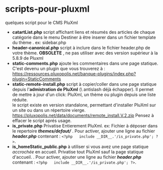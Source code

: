 # scripts-pour-pluxml
quelques script pour le CMS PluXml

* **catartList.php**  script affichant liens et résumés des articles de chaque catégorie dans le menu  Destiner à être inserer dans un fichier template du thème . ex: sidebar.php
* **header-canonical.php** script à inclure dans le fichier header.php de votre thème. **OBSOLETE** , ne pas utiliser avec des version supérieur à la 5.8.9 de Pluxml
* **static-comments.php** ajoute les commentaires dans une page statique. C'est devenu un plugin que vous trouverez à : https://ressources.pluxopolis.net/banque-plugins/index.php?plugin=StaticComments
* **static-remote-install.php** script à copier/coller dans une page statique depuis l'**admistration de PluXml** (\\ antislash déjà échapper). Il permet de mettre à jour d'un click: PluXml, un thème ou plugin depuis une liste réduite. <br> le script existe en version standalone, permettant d'installer PluXml sur un site ou dans un répertoire vierge. https://pluxopolis.net/data/documents/remote_install.V.2.zip Pensez à effacer le script aprés usage.
* **is_private.php** Privatise Entierement PluXml.  ex:  Fichier à déposer dans le repertoire ***themes/defaut/*** . Pour activer, ajouter une ligne au  fichier ***header.php*** contenant : `<?php   include __DIR__.'/is_private.php'; ?>`.
* **is_homeStatic_public.php** à utiliser si vous avez une page statique *accrochée* en accueil. Privatise tout PluXml sauf la page statique d'accueil.  . Pour activer, ajouter une ligne au  fichier ***header.php*** contenant : `<?php   include __DIR__.'/is_private.php'; ?>`.
